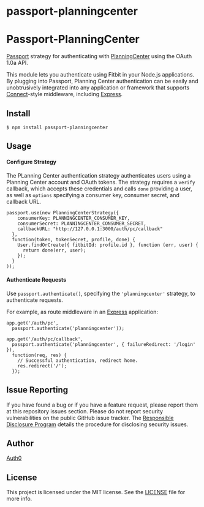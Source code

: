 passport-planningcenter
=======================

# Passport-PlanningCenter

[Passport](https://github.com/jaredhanson/passport) strategy for authenticating
with [PlanningCenter](http://get.planningcenteronline.com/api) using the OAuth 1.0a API.

This module lets you authenticate using Fitbit in your Node.js applications.
By plugging into Passport, Planning Center authentication can be easily and
unobtrusively integrated into any application or framework that supports
[Connect](http://www.senchalabs.org/connect/)-style middleware, including
[Express](http://expressjs.com/).

## Install

    $ npm install passport-planningcenter

## Usage

#### Configure Strategy

The PLanning Center authentication strategy authenticates users using a Planning Center account
and OAuth tokens.  The strategy requires a `verify` callback, which accepts
these credentials and calls `done` providing a user, as well as `options`
specifying a consumer key, consumer secret, and callback URL.

    passport.use(new PlanningCenterStrategy({
        consumerKey: PLANNINGCENTER_CONSUMER_KEY,
        consumerSecret: PLANNINGCENTER_CONSUMER_SECRET,
        callbackURL: "http://127.0.0.1:3000/auth/pc/callback"
      },
      function(token, tokenSecret, profile, done) {
        User.findOrCreate({ fitbitId: profile.id }, function (err, user) {
          return done(err, user);
        });
      }
    ));

#### Authenticate Requests

Use `passport.authenticate()`, specifying the `'planningcenter'` strategy, to
authenticate requests.

For example, as route middleware in an [Express](http://expressjs.com/)
application:

    app.get('/auth/pc',
      passport.authenticate('planningcenter'));

    app.get('/auth/pc/callback', 
      passport.authenticate('planningcenter', { failureRedirect: '/login' }),
      function(req, res) {
        // Successful authentication, redirect home.
        res.redirect('/');
      });

## Issue Reporting

If you have found a bug or if you have a feature request, please report them at this repository issues section. Please do not report security vulnerabilities on the public GitHub issue tracker. The [Responsible Disclosure Program](https://auth0.com/whitehat) details the procedure for disclosing security issues.

## Author

[Auth0](auth0.com)

## License

This project is licensed under the MIT license. See the [LICENSE](LICENSE) file for more info.
